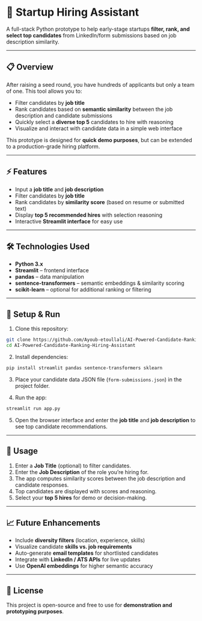 # 🚀 Startup Hiring Assistant

A full-stack Python prototype to help early-stage startups **filter, rank, and select top candidates** from LinkedIn/form submissions based on job description similarity.

---

## 📋 Overview

After raising a seed round, you have hundreds of applicants but only a team of one. This tool allows you to:

* Filter candidates by **job title**
* Rank candidates based on **semantic similarity** between the job description and candidate submissions
* Quickly select a **diverse top 5** candidates to hire with reasoning
* Visualize and interact with candidate data in a simple web interface

This prototype is designed for **quick demo purposes**, but can be extended to a production-grade hiring platform.

---

## ⚡ Features

* Input a **job title** and **job description**
* Filter candidates by **job title**
* Rank candidates by **similarity score** (based on resume or submitted text)
* Display **top 5 recommended hires** with selection reasoning
* Interactive **Streamlit interface** for easy use

---

## 🛠️ Technologies Used

* **Python 3.x**
* **Streamlit** – frontend interface
* **pandas** – data manipulation
* **sentence-transformers** – semantic embeddings & similarity scoring
* **scikit-learn** – optional for additional ranking or filtering

---

## 🚀 Setup & Run

1. Clone this repository:

```bash
git clone https://github.com/Ayoub-etoullali/AI-Powered-Candidate-Ranking-Hiring-Assistant
cd AI-Powered-Candidate-Ranking-Hiring-Assistant
```

2. Install dependencies:

```bash
pip install streamlit pandas sentence-transformers sklearn
```

3. Place your candidate data JSON file (`form-submissions.json`) in the project folder.

4. Run the app:

```bash
streamlit run app.py
```

5. Open the browser interface and enter the **job title** and **job description** to see top candidate recommendations.

---

## 📝 Usage

1. Enter a **Job Title** (optional) to filter candidates.
2. Enter the **Job Description** of the role you’re hiring for.
3. The app computes similarity scores between the job description and candidate responses.
4. Top candidates are displayed with scores and reasoning.
5. Select your **top 5 hires** for demo or decision-making.

---

## 📈 Future Enhancements

* Include **diversity filters** (location, experience, skills)
* Visualize candidate **skills vs. job requirements**
* Auto-generate **email templates** for shortlisted candidates
* Integrate with **LinkedIn / ATS APIs** for live updates
* Use **OpenAI embeddings** for higher semantic accuracy

---

## 📄 License

This project is open-source and free to use for **demonstration and prototyping purposes**.
